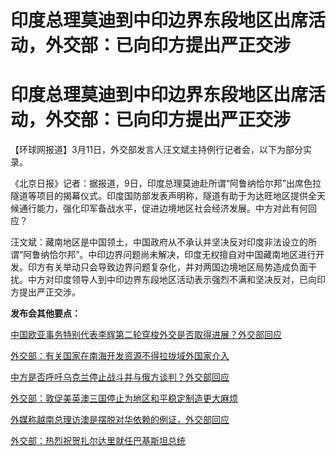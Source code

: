 # 印度总理莫迪到中印边界东段地区出席活动，外交部：已向印方提出严正交涉

# 印度总理莫迪到中印边界东段地区出席活动，外交部：已向印方提出严正交涉

【环球网报道】3月11日，外交部发言人汪文斌主持例行记者会，以下为部分实录。

《北京日报》记者：据报道，9日，印度总理莫迪赴所谓“阿鲁纳恰尔邦”出席色拉隧道等项目的揭幕仪式。印度国防部发表声明称，隧道有助于为达旺地区提供全天候通行能力，强化印军备战水平，促进边境地区社会经济发展。中方对此有何回应？

汪文斌：藏南地区是中国领土，中国政府从不承认并坚决反对印度非法设立的所谓“阿鲁纳恰尔邦”。中印边界问题尚未解决，印度无权擅自对中国藏南地区进行开发。印方有关举动只会导致边界问题复杂化，并对两国边境地区局势造成负面干扰。中方对印度领导人到中印边界东段地区活动表示强烈不满和坚决反对，已向印方提出严正交涉。

**发布会其他要点：**

[中国欧亚事务特别代表李辉第二轮穿梭外交是否取得进展？外交部回应](https://news.qq.com/rain/a/20240311A05VE500)

[外交部：有关国家在南海开发资源不得拉拢域外国家介入](https://news.qq.com/rain/a/20240311A05L7T00)

[中方是否呼吁乌克兰停止战斗并与俄方谈判？外交部回应](https://news.qq.com/rain/a/20240311A05JBQ00)

[外交部：敦促美英澳三国停止为地区和平稳定制造更大麻烦](https://news.qq.com/rain/a/20240311A05JDA00)

[外媒称越南总理访澳是摆脱对华依赖的例证，外交部回应](https://news.qq.com/rain/a/20240311A05OUQ00)

[外交部：热烈祝贺扎尔达里就任巴基斯坦总统](https://news.qq.com/rain/a/20240311A05JCG00)


